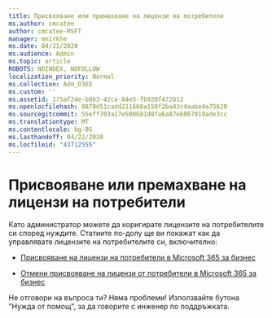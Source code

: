 ```yaml
---
title: Присвояване или премахване на лицензи на потребители
ms.author: cmcatee
author: cmcatee-MSFT
manager: mnirkhe
ms.date: 04/21/2020
ms.audience: Admin
ms.topic: article
ROBOTS: NOINDEX, NOFOLLOW
localization_priority: Normal
ms.collection: Adm_O365
ms.custom: ''
ms.assetid: 175af24e-b863-42ca-84e5-fb920f472b12
ms.openlocfilehash: 9878d51cadd211668a150f2ba43c4aabe4a75620
ms.sourcegitcommit: 55eff703a17e500681d8fa6a87eb067019ade3cc
ms.translationtype: MT
ms.contentlocale: bg-BG
ms.lasthandoff: 04/22/2020
ms.locfileid: "43712555"
---
```

# <a name="assign-or-remove-users-licenses"></a>Присвояване или премахване на лицензи на потребители

Като администратор можете да коригирате лицензите на потребителите си според нуждите. Статиите по-долу ще ви покажат как да управлявате лицензите на потребителите си, включително:
  
- [Присвояване на лицензи на потребители в Microsoft 365 за бизнес](https://docs.microsoft.com//office365/admin/subscriptions-and-billing/assign-licenses-to-users)

- [Отмени присвояване на лицензи от потребители в Microsoft 365 за бизнес](https://docs.microsoft.com//office365/admin/subscriptions-and-billing/remove-licenses-from-users)

Не отговори на въпроса ти? Няма проблеми! Използвайте бутона "Нужда от помощ", за да говорите с инженер по поддръжката.